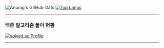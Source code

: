 
![Anurag's GitHub stats](https://github-readme-stats.vercel.app/api?username=Kangjunseok09&show_icons=true&theme=catppuccin_mocha)
[![Top Langs](https://github-readme-stats.vercel.app/api/top-langs/?username=Kangjunseok09&langs_count=3)](https://github.com/anuraghazra/github-readme-stats)

---

### 백준 알고리즘 풀이 현황

[![solved.ac Profile](http://mazassumnida.wtf/api/v2/generate_badge?boj=henseol)](https://solved.ac/henseol)

---

